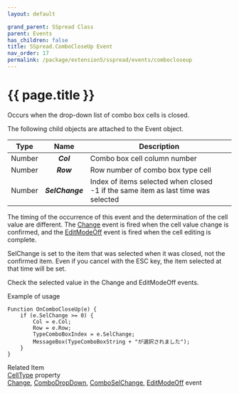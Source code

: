 ```yaml
---
layout: default

grand_parent: SSpread Class
parent: Events
has_children: false
title: SSpread.ComboCloseUp Event
nav_order: 17
permalink: /package/extension5/sspread/events/combocloseup
---
```

# {{ page.title }}

Occurs when the drop-down list of combo box cells is closed.

The following child objects are attached to the Event object.

| Type   |       Name      | Description                                                                       |
|--------|:---------------:|-----------------------------------------------------------------------------------|
| Number |    **_Col_**    | Combo box cell column number                                                      |
| Number |    **_Row_**    | Row number of combo box type cell                                                 |
| Number | **_SelChange_** | Index of items selected when closed <br> -1 if the same item as last time was selected |

The timing of the occurrence of this event and the determination of the cell value are different. The <a href="/package/extension5/sspread/events/change">Change</a> event is fired when the cell value change is confirmed, and the <a href="/package/extension5/sspread/events/editmodeoff">EditModeOff</a> event is fired when the cell editing is complete.

SelChange is set to the item that was selected when it was closed, not the confirmed item. Even if you cancel with the ESC key, the item selected at that time will be set.

Check the selected value in the Change and EditModeOff events.

Example of usage<br>
```
Function OnComboCloseUp(e) {
    if (e.SelChange >= 0) {
        Col = e.Col;
        Row = e.Row;
        TypeComboBoxIndex = e.SelChange;
        MessageBox(TypeComboBoxString + "が選択されました");
    }
}
```

Related Item<br>
<a href="/package/extension5/sspread/properties/celltype">CellType</a> property<br>
<a href="/package/extension5/sspread/events/change">Change</a>,  <a href="/package/extension5/sspread/events/combodropdown">ComboDropDown</a>, <a href="/package/extension5/sspread/events/comboselchange">ComboSelChange</a>, <a href="/package/extension5/sspread/events/editmodeoff">EditModeOff</a> event